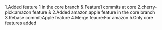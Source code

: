 1.Added feature 1 in the core branch & Feature1 commits at core
2.cherry-pick:amazon feature & 2.Added amazon,apple feature in the core branch
3.Rebase commit:Apple feature
4.Merge feaure:For amazon
5.Only core features added
